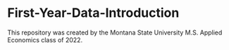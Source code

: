# First-Year-Data-Introduction
This repository was created by the Montana State University M.S. Applied Economics class of 2022.
